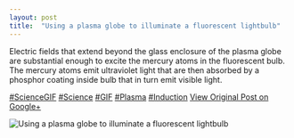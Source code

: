 ```yaml
---
layout: post
title:  "Using a plasma globe to illuminate a fluorescent lightbulb"
---
```


Electric fields that extend beyond the glass enclosure of the plasma globe are substantial enough to excite the mercury atoms in the fluorescent bulb. The mercury atoms emit ultraviolet light that are then absorbed by a phosphor coating inside bulb that in turn emit visible light.  
  
[#ScienceGIF](https://plus.google.com/s/%23ScienceGIF/posts) [#Science](https://plus.google.com/s/%23Science/posts) [#GIF](https://plus.google.com/s/%23GIF/posts) [#Plasma](https://plus.google.com/s/%23Plasma/posts) [#Induction](https://plus.google.com/s/%23Induction/posts)
[View Original Post on Google+](https://plus.google.com/+ColinSullender/posts/6pVUtRafhpV)

![Using a plasma globe to illuminate a fluorescent lightbulb](/assets/img/2015-05-21-Using-a-plasma-globe-to-illuminate-a-fluorescent-lightbulb.gif)
